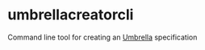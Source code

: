 # umbrellacreatorcli
Command line tool for creating an [Umbrella](http://ccl.cse.nd.edu/software/manuals/umbrella.html) specification
